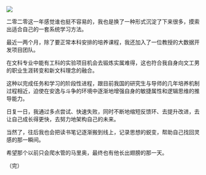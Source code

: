 ![](D:\github\essay\essays\images\chapter-1.jpg)

二零二零这一年感觉谁也挺不容易的，我也是换了一种形式沉淀了下来很多，摸索出适合自己的一套系统学习方法。

最近一两个月，除了要正常本科安排的培养课程，我还加入了一位教授的大数据开发项目团队。

在文科专业中能有工科的实验项目机会去锻炼实属难得，这也符合我自身向文工男的职业生涯转变和新文科理念的融合。

这种以完成任务和学习的阶段性进程，跟目前我国的研究生与导师的几年培养机制过程相近，迫使在安逸与斗争的环境中逐渐地增强自身的敏捷属性和逻辑思维的推导能力。

日复一日，我通过多点尝试、快速失败，同时不断地缩短反馈环、去提升改进，去让自己成长得更快，去努力地架构自己的未来。

当然了，往后我也会把读书笔记逐渐搬到线上，记录思想的蜕变，帮助自己找回灵感的那一瞬间。

希望那个以前只会爬水管的马里奥，最终也有他长出翅膀的那一天。

（完）